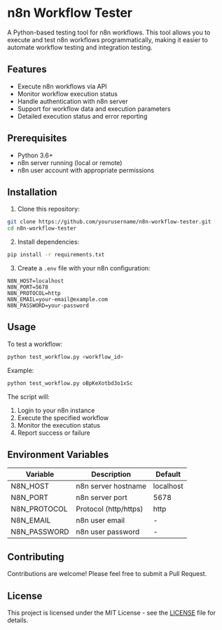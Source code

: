 # n8n Workflow Tester

A Python-based testing tool for n8n workflows. This tool allows you to execute and test n8n workflows programmatically, making it easier to automate workflow testing and integration testing.

## Features

- Execute n8n workflows via API
- Monitor workflow execution status
- Handle authentication with n8n server
- Support for workflow data and execution parameters
- Detailed execution status and error reporting

## Prerequisites

- Python 3.6+
- n8n server running (local or remote)
- n8n user account with appropriate permissions

## Installation

1. Clone this repository:
```bash
git clone https://github.com/yourusername/n8n-workflow-tester.git
cd n8n-workflow-tester
```

2. Install dependencies:
```bash
pip install -r requirements.txt
```

3. Create a `.env` file with your n8n configuration:
```env
N8N_HOST=localhost
N8N_PORT=5678
N8N_PROTOCOL=http
N8N_EMAIL=your-email@example.com
N8N_PASSWORD=your-password
```

## Usage

To test a workflow:

```bash
python test_workflow.py <workflow_id>
```

Example:
```bash
python test_workflow.py oBpKeXotbd3o1xSc
```

The script will:
1. Login to your n8n instance
2. Execute the specified workflow
3. Monitor the execution status
4. Report success or failure

## Environment Variables

| Variable | Description | Default |
|----------|-------------|---------|
| N8N_HOST | n8n server hostname | localhost |
| N8N_PORT | n8n server port | 5678 |
| N8N_PROTOCOL | Protocol (http/https) | http |
| N8N_EMAIL | n8n user email | - |
| N8N_PASSWORD | n8n user password | - |

## Contributing

Contributions are welcome! Please feel free to submit a Pull Request.

## License

This project is licensed under the MIT License - see the [LICENSE](LICENSE) file for details. 